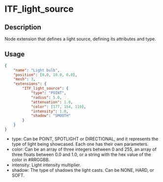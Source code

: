 # ITF_light_source

## Description

Node extension that defines a light source, defining its attributes and type.

## Usage

```json
{
    "name": "Light bulb",
    "position": [0.0, 10.0, 0.0],
    "mesh": 3,
    "extensions": {
        "ITF_light_source": {
            "type": "POINT",
            "radius": 5.0,
            "attenuation": 1.0,
            "color": [177, 154, 119],
            "intensity": 1.0,
            "shadow": "SMOOTH"
        }
    }
}
```

* type: Can be POINT, SPOTLIGHT or DIRECTIONAL, and it represents the type of light being showcased. Each one has their own parameters.
* color: Can be an array of three integers between 0 and 255, an array of three floats between 0.0 and 1.0, or a string with the hex value of the color in #RRGGBB.
* intensity: Light intensity multiplier.
* shadow: The type of shadows the light casts. Can be NONE, HARD, or SOFT.

